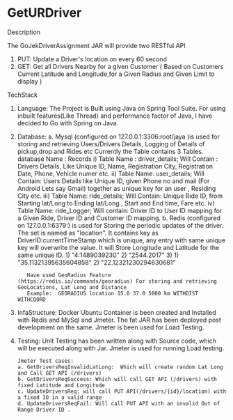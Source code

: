 # GetURDriver

Description
  
  The GoJekDriverAssignment JAR will provide two RESTful API
  1. PUT: Update a Driver's location on every 60 second
  2. GET: Get all Drivers Nearby for a given Customer ( Based on Customers Current Latitude and Longitude,for a Given Radius and Given Limit to display )
  
TechStack

1. Language: The Project is Built using Java on Spring Tool Suite. For using inbuilt features(Like Thread) and performance factor    of Java, I have decided to Go with Spring on Java. 
2. Database: 
      a. Mysql (configured on 127.0.0.1:3306:root/jaya )is used for storing and retrieving Users/Drivers Details, Logging of Details of pickup,drop and Rides etc
          Currently the Table contains 3 Tables. 
          database Name : Records 
          i) Table Name : driver_details;
             Will Contain : Drivers Details, Like Unique ID, Name, Registration City, Registration Date, Phone, Vehicle numer etc.
          ii) Table Name: user_details;
             Will Contain: Users Details like Unique ID, given Phone no and mail (For Android Lets say Gmail) together as unique key for an user , Residing  City  etc.
          iii) Table Name: ride_details;
              Will Contain: Unique Ride ID, from Starting lat/Long to Ending lat/Long , Start and End time, Fare etc.
          iv) Table Name: ride_Logger;
              Will contain: Driver ID to User ID mapping for a Given Ride, Driver ID and Customer ID mapping.
       b. Redis (configured on 127.0.0.1:6379:<No Password>) is used for Storing the periodic updates of the driver.
              The set is named as "location". It contains key as DriverID:currentTimeStamp which is unique, any entry with same unique key will overwrite the value. It will Store Longitude and Latitude for the same unique ID.
          1) "4:1489039230"
          2) "2544.2017"
          3) 1) "35.11321395635604858"
             2) "22.12321230294630681"
             
          Have used GeoRadius Feature (https://redis.io/commands/georadius) For storing and retrieving GeoLocations, Lat Long and Distance 
          Example:  GEORADIUS location 15.0 37.0 5000 km WITHDIST WITHCOORD
3. InfaStructure: 
       Docker Ubuntu Container is been created and Installed with Redis and MySql and Jmeter.
       The fat JAR has been deployed post development on the same.
       Jmeter is been used for Load Testing.
       
4. Testing:
       Unit Testing has been written along with Source code, which will be executed along with Jar.
       Jmeter is used for running Load testing.
       
       Jmeter Test cases: 
       a. GetDriversReqInvalidLatLong:  Which will create random Lat Long and Call GET API (/drivers)
       b. GetDriversReqSuccess: Which will call GET API (/drivers) with fixed Latitude and Longitude
       c. UpdateDriversReq: will call PUT API(/drivers/{id}/location) with a fixed ID in a valid range
       d. UpdateDriversReqFail: Will call PUT API with an invalid Out of Range Driver ID .
       

